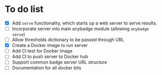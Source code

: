 # To do list

* [x] Add `serve` functionality, which starts up a web server to serve results.
* [ ] Incorporate server into main anybadge module (allowing `anybadge serve`)
* [ ] Allow thresholds dictionary to be passed through URL
* [x] Create a Docker image to run server
* [ ] Add CI test for Docker image
* [ ] Add CI to push server to Docker hub
* [ ] Support common badge server URL structure
* [ ] Documentation for all docker bits
